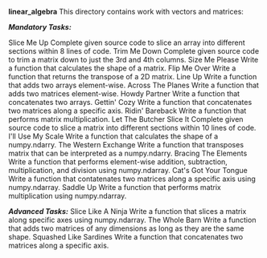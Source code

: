 **linear_algebra**
This directory contains work with vectors and matrices:

***Mandatory Tasks:***

Slice Me Up
Complete given source code to slice an array into different sections within 8 lines of code.
Trim Me Down
Complete given source code to trim a matrix down to just the 3rd and 4th columns.
Size Me Please
Write a function that calculates the shape of a matrix.
Flip Me Over
Write a function that returns the transpose of a 2D matrix.
Line Up
Write a function that adds two arrays element-wise.
Across The Planes
Write a function that adds two matrices element-wise.
Howdy Partner
Write a function that concatenates two arrays.
Gettin' Cozy
Write a function that concatenates two matrices along a specific axis.
Ridin' Bareback
Write a function that performs matrix multiplication.
Let The Butcher Slice It
Complete given source code to slice a matrix into different sections within 10 lines of code.
I'll Use My Scale
Write a function that calculates the shape of a numpy.ndarry.
The Western Exchange
Write a function that transposes matrix that can be interpreted as a numpy.ndarry.
Bracing The Elements
Write a function that performs element-wise addition, subtraction, multiplication, and division using numpy.ndarray.
Cat's Got Your Tongue
Write a function that contatenates two matrices along a specific axis using numpy.ndarray.
Saddle Up
Write a function that performs matrix multiplication using numpy.ndarray.

***Advanced Tasks:***
Slice Like A Ninja
Write a function that slices a matrix along specific axes using numpy.ndarray.
The Whole Barn
Write a function that adds two matrices of any dimensions as long as they are the same shape.
Squashed Like Sardines
Write a function that concatenates two matrices along a specific axis.
